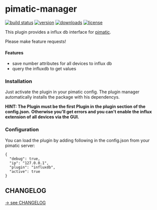 pimatic-manager
=======================

[![build status](https://img.shields.io/travis/treban/pimatic-influxdb.svg?branch=master?style=flat-square)](https://travis-ci.org/treban/pimatic-influxdb)
[![version](https://img.shields.io/npm/v/pimatic-influxdb.svg?branch=master?style=flat-square)](https://www.npmjs.com/package/pimatic-influxdb)
[![downloads](https://img.shields.io/npm/v/pimatic-influxdb.svg?branch=master?style=flat-square)](https://www.npmjs.com/package/pimatic-influxdb)
[![license](https://img.shields.io/github/license/treban/pimatic-influxdb.svg)](https://github.com/treban/pimatic-influxdb)

This plugin provides a influx db interface for [pimatic](https://pimatic.org/).

Please make feature requests!

#### Features
* save number attributes for all devices to influx db
* query the influxdb to get values

### Installation

Just activate the plugin in your pimatic config. The plugin manager automatically installs the package with his dependencys.

**HINT: The Plugin must be the first Plugin in the plugin section of the config.json.**
**Otherwise you'll get errors and you can't enable the influx extension of all devices via the GUI.**


### Configuration

You can load the plugin by adding following in the config.json from your pimatic server:

```
{
  "debug": true,
  "ip": "127.0.0.1",
  "plugin": "influxdb",
  "active": true
}
```

## CHANGELOG
[-> see CHANGELOG](https://github.com/treban/pimatic-influxdb/blob/master/CHANGELOG.md)
